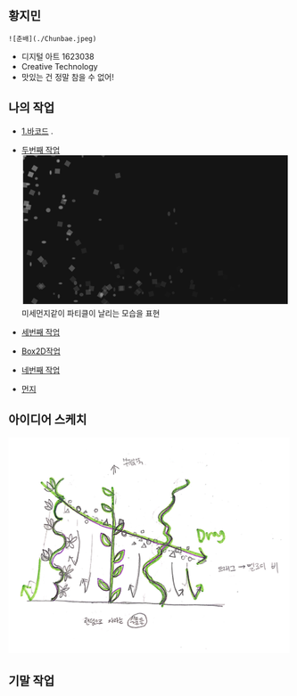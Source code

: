 

## 황지민
    ![춘배](./Chunbae.jpeg)
 * 디지털 아트 1623038
 * Creative Technology
 * 맛있는 건 정말 참을 수 없어!

## 나의 작업
 * [1.바코드](./EX01/)
 .

 * [두번째 작업](https://editor.p5js.org/sau04232@gmail.com/sketches/YNSS5VDxp)
   ![미세먼지](./Mise.PNG)
   미세먼지같이 파티클이 날리는 모습을 표현
 * [세번째 작업](https://editor.p5js.org/sau04232@gmail.com/sketches/1cMjXUDM_)
 * [Box2D작업](./BoXes/)
 * [네번째 작업](https://editor.p5js.org/sau04232@gmail.com/sketches/ioZCiZ2o2)
 * [먼지](https://editor.p5js.org/sau04232@gmail.com/full/YNSS5VDxp)





## 아이디어 스케치
 ![예시 이미지](./MelodyForest.jpg)

## 기말 작업
